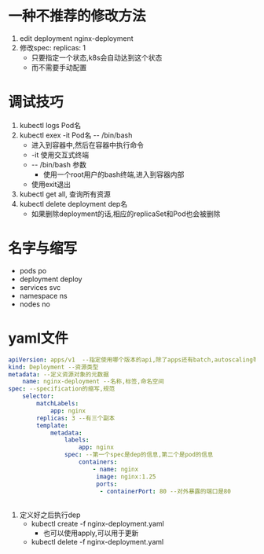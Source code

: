 # 一种不推荐的修改方法
1. edit deployment nginx-deployment
2. 修改spec: replicas: 1
    - 只要指定一个状态,k8s会自动达到这个状态
    - 而不需要手动配置
# 调试技巧
1. kubectl logs Pod名
2. kubectl exex -it Pod名 -- /bin/bash
    - 进入到容器中,然后在容器中执行命令
    - -it 使用交互式终端
    - -- /bin/bash 参数
        - 使用一个root用户的bash终端,进入到容器内部
    - 使用exit退出
3. kubectl get all, 查询所有资源
4. kubectl delete deployment dep名
    - 如果删除deployment的话,相应的replicaSet和Pod也会被删除
# 名字与缩写
- pods po
- deployment deploy
- services svc
- namespace ns
- nodes no
# yaml文件
```yaml
apiVersion: apps/v1  --指定使用哪个版本的api,除了apps还有batch,autoscaling等等
kind: Deployment --资源类型
metadata: --定义资源对象的元数据
    name: nginx-deployment --名称,标签,命名空间
spec: --specification的缩写,规范
    selector:
        matchLabels:
            app: nginx
        replicas: 3 --有三个副本
        template:
            metadata:
                labels:
                    app: nginx
                spec: --第一个spec是dep的信息,第二个是pod的信息
                    containers: 
                        - name: nginx
                         image: nginx:1.25
                         ports: 
                          - containerPort: 80 --对外暴露的端口是80
```
##
1. 定义好之后执行dep
    - kubectl create -f nginx-deployment.yaml
        - 也可以使用apply,可以用于更新
    - kubectl delete -f nginx-deployment.yaml
    